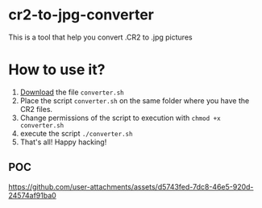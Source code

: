 # cr2-to-jpg-converter
This is a tool that help you convert .CR2 to .jpg pictures

# How to use it?

1. [Download](https://github.com/shanickcuello/cr2-to-jpg-converter/releases/tag/prod) the file `converter.sh` 
2. Place the script `converter.sh` on the same folder where you have the CR2 files.
3. Change permissions of the script to execution with `chmod +x converter.sh`
4. execute the script `./converter.sh`
5. That's all! Happy hacking!

## POC

https://github.com/user-attachments/assets/d5743fed-7dc8-46e5-920d-24574af91ba0

